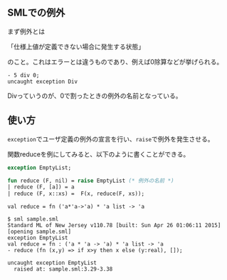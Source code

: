 ## SMLでの例外


まず例外とは

「仕様上値が定義できない場合に発生する状態」

のこと。これはエラーとは違うものであり、例えば0除算などが挙げられる。

```
- 5 div 0;
uncaught exception Div
```

Divっていうのが、0で割ったときの例外の名前となっている。


## 使い方


`exception`でユーザ定義の例外の宣言を行い、`raise`で例外を発生させる。

関数reduceを例にしてみると、以下のように書くことができる。


```sml
exception EmptyList;

fun reduce (F, nil) = raise EmptyList (* 例外の名前 *)
| reduce (F, [a]) = a
| reduce (F, x::xs) =  F(x, reduce(F, xs));
```

```
val reduce = fn ('a*'a->'a) * 'a list -> 'a
```

```
$ sml sample.sml
Standard ML of New Jersey v110.78 [built: Sun Apr 26 01:06:11 2015]
[opening sample.sml]
exception EmptyList
val reduce = fn : ('a * 'a -> 'a) * 'a list -> 'a
- reduce (fn (x,y) => if x>y then x else (y:real), []);

uncaught exception EmptyList
  raised at: sample.sml:3.29-3.38
```
